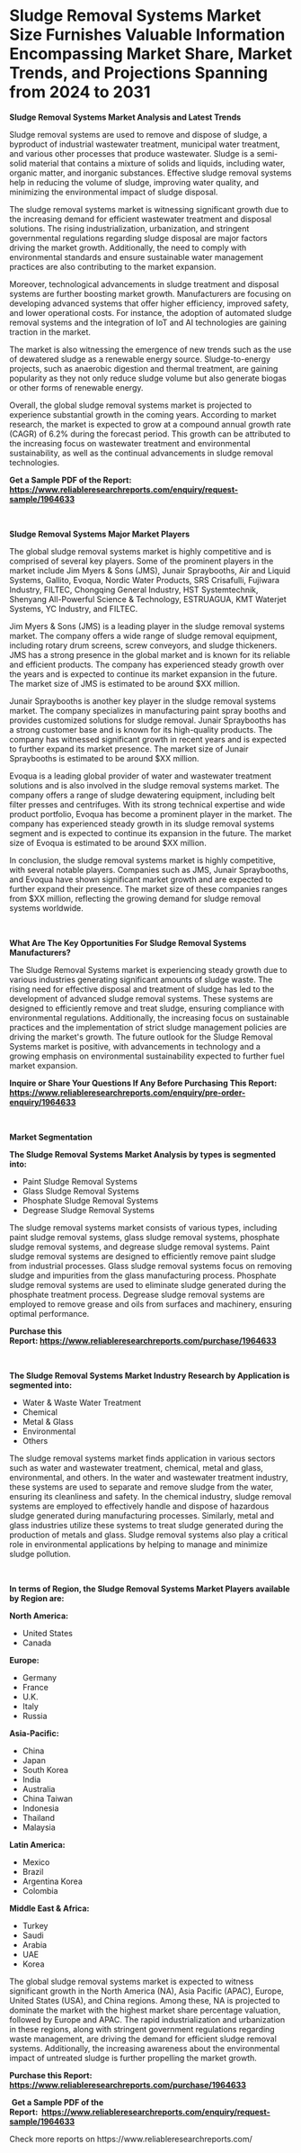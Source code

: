 <p><h1>Sludge Removal Systems Market Size Furnishes Valuable Information Encompassing Market Share, Market Trends, and Projections Spanning from 2024 to 2031</h1></p><p><strong>Sludge Removal Systems Market Analysis and Latest Trends</strong></p>
<p><p>Sludge removal systems are used to remove and dispose of sludge, a byproduct of industrial wastewater treatment, municipal water treatment, and various other processes that produce wastewater. Sludge is a semi-solid material that contains a mixture of solids and liquids, including water, organic matter, and inorganic substances. Effective sludge removal systems help in reducing the volume of sludge, improving water quality, and minimizing the environmental impact of sludge disposal.</p><p>The sludge removal systems market is witnessing significant growth due to the increasing demand for efficient wastewater treatment and disposal solutions. The rising industrialization, urbanization, and stringent governmental regulations regarding sludge disposal are major factors driving the market growth. Additionally, the need to comply with environmental standards and ensure sustainable water management practices are also contributing to the market expansion.</p><p>Moreover, technological advancements in sludge treatment and disposal systems are further boosting market growth. Manufacturers are focusing on developing advanced systems that offer higher efficiency, improved safety, and lower operational costs. For instance, the adoption of automated sludge removal systems and the integration of IoT and AI technologies are gaining traction in the market.</p><p>The market is also witnessing the emergence of new trends such as the use of dewatered sludge as a renewable energy source. Sludge-to-energy projects, such as anaerobic digestion and thermal treatment, are gaining popularity as they not only reduce sludge volume but also generate biogas or other forms of renewable energy.</p><p>Overall, the global sludge removal systems market is projected to experience substantial growth in the coming years. According to market research, the market is expected to grow at a compound annual growth rate (CAGR) of 6.2% during the forecast period. This growth can be attributed to the increasing focus on wastewater treatment and environmental sustainability, as well as the continual advancements in sludge removal technologies.</p></p>
<p><strong>Get a Sample PDF of the Report:&nbsp; <a href="https://www.reliableresearchreports.com/enquiry/request-sample/1964633">https://www.reliableresearchreports.com/enquiry/request-sample/1964633</a></strong></p>
<p>&nbsp;</p>
<p><strong>Sludge Removal Systems Major Market Players</strong></p>
<p><p>The global sludge removal systems market is highly competitive and is comprised of several key players. Some of the prominent players in the market include Jim Myers & Sons (JMS), Junair Spraybooths, Air and Liquid Systems, Gallito, Evoqua, Nordic Water Products, SRS Crisafulli, Fujiwara Industry, FILTEC, Chongqing General Industry, HST Systemtechnik, Shenyang All-Powerful Science & Technology, ESTRUAGUA, KMT Waterjet Systems, YC Industry, and FILTEC.</p><p>Jim Myers & Sons (JMS) is a leading player in the sludge removal systems market. The company offers a wide range of sludge removal equipment, including rotary drum screens, screw conveyors, and sludge thickeners. JMS has a strong presence in the global market and is known for its reliable and efficient products. The company has experienced steady growth over the years and is expected to continue its market expansion in the future. The market size of JMS is estimated to be around $XX million.</p><p>Junair Spraybooths is another key player in the sludge removal systems market. The company specializes in manufacturing paint spray booths and provides customized solutions for sludge removal. Junair Spraybooths has a strong customer base and is known for its high-quality products. The company has witnessed significant growth in recent years and is expected to further expand its market presence. The market size of Junair Spraybooths is estimated to be around $XX million.</p><p>Evoqua is a leading global provider of water and wastewater treatment solutions and is also involved in the sludge removal systems market. The company offers a range of sludge dewatering equipment, including belt filter presses and centrifuges. With its strong technical expertise and wide product portfolio, Evoqua has become a prominent player in the market. The company has experienced steady growth in its sludge removal systems segment and is expected to continue its expansion in the future. The market size of Evoqua is estimated to be around $XX million.</p><p>In conclusion, the sludge removal systems market is highly competitive, with several notable players. Companies such as JMS, Junair Spraybooths, and Evoqua have shown significant market growth and are expected to further expand their presence. The market size of these companies ranges from $XX million, reflecting the growing demand for sludge removal systems worldwide.</p></p>
<p>&nbsp;</p>
<p><strong>What Are The Key Opportunities For Sludge Removal Systems Manufacturers?</strong></p>
<p><p>The Sludge Removal Systems market is experiencing steady growth due to various industries generating significant amounts of sludge waste. The rising need for effective disposal and treatment of sludge has led to the development of advanced sludge removal systems. These systems are designed to efficiently remove and treat sludge, ensuring compliance with environmental regulations. Additionally, the increasing focus on sustainable practices and the implementation of strict sludge management policies are driving the market's growth. The future outlook for the Sludge Removal Systems market is positive, with advancements in technology and a growing emphasis on environmental sustainability expected to further fuel market expansion.</p></p>
<p><strong>Inquire or Share Your Questions If Any Before Purchasing This Report: <a href="https://www.reliableresearchreports.com/enquiry/pre-order-enquiry/1964633">https://www.reliableresearchreports.com/enquiry/pre-order-enquiry/1964633</a></strong></p>
<p>&nbsp;</p>
<p><strong>Market Segmentation</strong></p>
<p><strong>The Sludge Removal Systems Market Analysis by types is segmented into:</strong></p>
<p><ul><li>Paint Sludge Removal Systems</li><li>Glass Sludge Removal Systems</li><li>Phosphate Sludge Removal Systems</li><li>Degrease Sludge Removal Systems</li></ul></p>
<p><p>The sludge removal systems market consists of various types, including paint sludge removal systems, glass sludge removal systems, phosphate sludge removal systems, and degrease sludge removal systems. Paint sludge removal systems are designed to efficiently remove paint sludge from industrial processes. Glass sludge removal systems focus on removing sludge and impurities from the glass manufacturing process. Phosphate sludge removal systems are used to eliminate sludge generated during the phosphate treatment process. Degrease sludge removal systems are employed to remove grease and oils from surfaces and machinery, ensuring optimal performance.</p></p>
<p><strong>Purchase this Report:&nbsp;<a href="https://www.reliableresearchreports.com/purchase/1964633">https://www.reliableresearchreports.com/purchase/1964633</a></strong></p>
<p>&nbsp;</p>
<p><strong>The Sludge Removal Systems Market Industry Research by Application is segmented into:</strong></p>
<p><ul><li>Water & Waste Water Treatment</li><li>Chemical</li><li>Metal & Glass</li><li>Environmental</li><li>Others</li></ul></p>
<p><p>The sludge removal systems market finds application in various sectors such as water and wastewater treatment, chemical, metal and glass, environmental, and others. In the water and wastewater treatment industry, these systems are used to separate and remove sludge from the water, ensuring its cleanliness and safety. In the chemical industry, sludge removal systems are employed to effectively handle and dispose of hazardous sludge generated during manufacturing processes. Similarly, metal and glass industries utilize these systems to treat sludge generated during the production of metals and glass. Sludge removal systems also play a critical role in environmental applications by helping to manage and minimize sludge pollution.</p></p>
<p>&nbsp;</p>
<p><strong>In terms of Region, the Sludge Removal Systems Market Players available by Region are:</strong></p>
<p>
    <p> <strong> North America: </strong>
        <ul>
            <li>United States</li>
            <li>Canada</li>
        </ul>
        </p> 
    <p> <strong> Europe: </strong>
        <ul>
            <li>Germany</li>
            <li>France</li>
            <li>U.K.</li>
            <li>Italy</li>
            <li>Russia</li>
        </ul>
        </p> 
    <p> <strong> Asia-Pacific: </strong>
        <ul>
            <li>China</li>
            <li>Japan</li>
            <li>South Korea</li>
            <li>India</li>
            <li>Australia</li>
            <li>China Taiwan</li>
            <li>Indonesia</li>
            <li>Thailand</li>
            <li>Malaysia</li>
        </ul>
        </p> 
    <p> <strong> Latin America: </strong>
        <ul>
            <li>Mexico</li>
            <li>Brazil</li>
            <li>Argentina Korea</li>
            <li>Colombia</li>
        </ul>
        </p> 
    <p> <strong> Middle East & Africa: </strong>
        <ul>
            <li>Turkey</li>
            <li>Saudi</li>
            <li>Arabia</li>
            <li>UAE</li>
            <li>Korea</li>
        </ul>
    </p>
    </p>
<p><p>The global sludge removal systems market is expected to witness significant growth in the North America (NA), Asia Pacific (APAC), Europe, United States (USA), and China regions. Among these, NA is projected to dominate the market with the highest market share percentage valuation, followed by Europe and APAC. The rapid industrialization and urbanization in these regions, along with stringent government regulations regarding waste management, are driving the demand for efficient sludge removal systems. Additionally, the increasing awareness about the environmental impact of untreated sludge is further propelling the market growth.</p></p>
<p><strong>Purchase this Report: <a href="https://www.reliableresearchreports.com/purchase/1964633">https://www.reliableresearchreports.com/purchase/1964633</a></strong></p>
<p>&nbsp;<strong>Get a Sample PDF of the Report:&nbsp;&nbsp;<a href="https://www.reliableresearchreports.com/enquiry/request-sample/1964633">https://www.reliableresearchreports.com/enquiry/request-sample/1964633</a></strong></p>
<p><strong></strong></p>
<p>Check more reports on https://www.reliableresearchreports.com/</p>